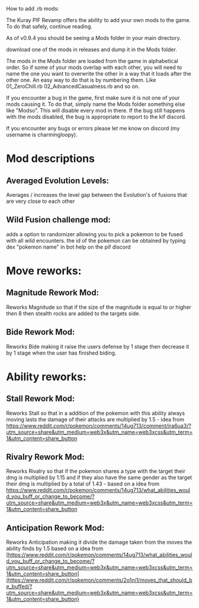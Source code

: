 How to add .rb mods:

The Kuray PIF Revamp offers the ability to add your own mods to the game.  To do that safely, continue reading.

As of v0.9.4 you should be seeing a Mods folder in your main directory.

download one of the mods in releases and dump it in the Mods folder.

The mods in the Mods folder are loaded from the game in alphabetical order. So if some of your mods overlap with each other,  you will need to name the one you want to overwrite the other in a way that it loads after the other one.  An easy way to do that is by numbering them. Like  01_ZeroChill.rb   02_AdvancedCasualness.rb    and so on.

If you encounter a bug in the game,  first make sure it is not one of your mods causing it.  To do that, simply  name the Mods folder something else like  "Modso". This will disable every mod in there.  If the bug still happens with the mods disabled,  the bug is appropriate to report to the kif discord.

If you encounter any bugs or errors please let me know on discord (my username is charmingloopy).

# Mod descriptions 


## Averaged Evolution Levels:

Averages / increases the level gap between the Evolution's of fusions that are very close to each other

## Wild Fusion challenge mod:

adds a option to randomizer allowing you to pick a pokemon to be fused with all wild encounters. the id of the pokemon can be obtained by typing dex "pokemon name" in bot help on the pif discord

# Move reworks:
## Magnitude Rework Mod:

Reworks Magnitude so that if the size of the magnitude is equal to or higher then 8 then stealth rocks are added to the targets side.

## Bide Rework Mod:

Reworks Bide making it raise the users defense by 1 stage then decrease it by 1 stage when the user has finished biding.

# Ability reworks:

## Stall Rework Mod:

Reworks Stall so that in a addition of the pokemon with this ability always moving lasts the damage of their attacks are multiplied by 1.5 - idea from https://www.reddit.com/r/pokemon/comments/14ug713/comment/jra6ua3/?utm_source=share&utm_medium=web3x&utm_name=web3xcss&utm_term=1&utm_content=share_button

## Rivalry Rework Mod:

Reworks Rivalry so that if the pokemon shares a type with the target their dmg is multiplied by 1.15 and if they also have the same gender as the target their dmg is multiplied by a total of 1.43 - based on a idea from https://www.reddit.com/r/pokemon/comments/14ug713/what_abilities_would_you_buff_or_change_to_become/?utm_source=share&utm_medium=web3x&utm_name=web3xcss&utm_term=1&utm_content=share_button

## Anticipation Rework Mod:

Reworks Anticipation making it divide the damage taken from the moves the ability finds by 1.5 based on a idea from [https://www.reddit.com/r/pokemon/comments/14ug713/what_abilities_would_you_buff_or_change_to_become/?utm_source=share&utm_medium=web3x&utm_name=web3xcss&utm_term=1&utm_content=share_button](https://www.reddit.com/r/pokemon/comments/2o1ni1/moves_that_should_be_buffed/?utm_source=share&utm_medium=web3x&utm_name=web3xcss&utm_term=1&utm_content=share_button)


